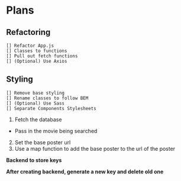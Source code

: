 # Plans

## Refactoring
    [] Refactor App.js 
    [] Classes to functions
    [] Pull out fetch functions
    [] (Optional) Use Axios
    
## Styling
    [] Remove base styling
    [] Rename classes to follow BEM
    [] (Optional) Use Sass
    [] Separate Components Stylesheets
    

1. Fetch the database
 - Pass in the movie being searched
2. Set the base poster url
3. Use a map function to add the base poster to the url of the poster

**Backend to store keys**

**After creating backend, generate a new key and delete old one**